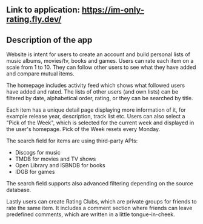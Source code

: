 ## Link to application: https://im-only-rating.fly.dev/

## Description of the app
Website is intent for users to create an account and build personal lists of music albums, movies/tv, books and games. Users can rate each item on a scale from 1 to 10. They can follow other users to see what they have added and compare mutual items.

The homepage includes activity feed which shows what followed users have added and rated. The lists of other users (and own lists) can be filtered by date, alphabetical order, rating, or they can be searched by title.

Each item has a unique detail page displaying more information of it, for example release year, description, track list etc. Users can also select a "Pick of the Week", which is selected for the current week and displayed in the user's homepage. Pick of the Week resets every Monday.

The search field for items are using third-party APIs:
- Discogs for music
- TMDB for movies and TV shows
- Open Library and ISBNDB for books
- IDGB for games

The search field supports also advanced filtering depending on the source database.

Lastly users can create Rating Clubs, which are private groups for friends to rate the same item. It includes a comment section where friends can leave predefined comments, which are written in a little tongue-in-cheek.
